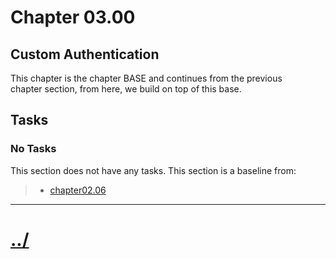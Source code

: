# Chapter 03.00

## Custom Authentication
This chapter is the chapter BASE and continues from the previous  
chapter section, from here, we build on top of this base.

## Tasks

### No Tasks
This section does not have any tasks.
This section is a baseline from:
>* [chapter02.06](../../chapter02/chapter02.06/)


---

# [../](../)
